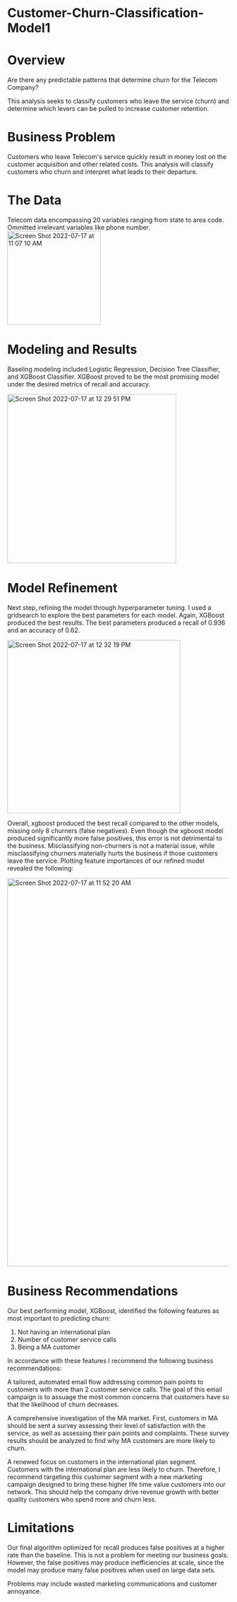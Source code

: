 # Customer-Churn-Classification-Model1
# Overview

Are there any predictable patterns that determine churn for the Telecom Company? 

This analysis seeks to classify customers  who leave the service (churn) and determine which levers can be pulled to increase customer retention.

# Business Problem
Customers who leave Telecom's service quickly result in money lost on the customer acquisition and other related costs. This analysis will classify customers who churn and interpret what leads to their departure.

# The Data

Telecom data encompassing 20 variables ranging from state to area code. Ommitted irrelevant variables like phone number.
<img width="212" alt="Screen Shot 2022-07-17 at 11 07 10 AM" src="https://user-images.githubusercontent.com/87211473/179421751-c41bbf38-47a2-4f7b-af4e-31728b468b93.png">

# Modeling and Results

Baseling modeling included Logistic Regression, Decision Tree Classifier, and XGBoost Classifier. XGBoost proved to be the most promising model under the desired metrics of recall and accuracy.

<img width="383" alt="Screen Shot 2022-07-17 at 12 29 51 PM" src="https://user-images.githubusercontent.com/87211473/179421832-c3c77028-4183-4893-98d2-c124db27db82.png">

# Model Refinement

Next step, refining the model through hyperparameter tuning. I used a gridsearch to explore the best parameters for each model. Again, XGBoost produced the best results. The best parameters produced a recall of 0.936 and an accuracy of 0.62.

<img width="392" alt="Screen Shot 2022-07-17 at 12 32 19 PM" src="https://user-images.githubusercontent.com/87211473/179421915-ddea1562-e3f0-4429-876d-b2c00f82daec.png">

Overall, xgboost produced the best recall compared to the other models, missing only 8 churners (false negatives). Even though the xgboost model produced significantly more false positives, this error is not detrimental to the business. Misclassifying non-churners is not a material issue, while misclassifying churners materially hurts the business if those customers leave the service.
Plotting feature importances of our refined model revealed the following:

<img width="879" alt="Screen Shot 2022-07-17 at 11 52 20 AM" src="https://user-images.githubusercontent.com/87211473/179421977-2bd1d89e-c901-4a42-a6be-526a63966659.png">

# Business Recommendations

Our best performing model, XGBoost, identified the following features as most important to predicting churn:

1. Not having an international plan
2. Number of customer service calls
3. Being a MA customer

In accordance with these features I recommend the following business recommendations:

A tailored, automated email flow addressing common pain points to customers with more than 2 customer service calls. The goal of this email campaign is to assuage the most common concerns that customers have so that the likelihood of churn decreases.

A comprehensive investigation of the MA market. First, customers in MA should be sent a survey assessing their level of satisfaction with the service, as well as assessing their pain points and complaints. These survey results should be analyzed to find why MA customers are more likely to churn.

A renewed focus on customers in the international plan segment. Customers with the international plan are less likely to churn. Therefore, I recommend targeting this customer segment with a new marketing campaign designed to bring these higher life time value customers into our network. This should help the company drive revenue growth with better quality customers who spend more and churn less.

# Limitations
Our final algorithm optimized for recall produces false positives at a higher rate than the baseline. This is not a problem for meeting our business goals. However, the false positives may produce inefficiencies at scale, since the model may produce many false positives when used on large data sets.

Problems may include wasted marketing communications and customer annoyance.








